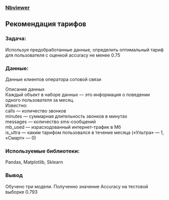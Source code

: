 ### [Nbviewer](https://nbviewer.jupyter.org/github/roman-tekarev/yandex-praktikum-projects/blob/main/telecom-tariff-recomendation/telecom-tariff-recomendation.ipynb)

## Рекомендация тарифов

### Задача:  
Используя предобработанные данные, определить оптимальный тариф для пользователя с оценкой accuracy не менее 0.75

### Данные:   
Данные клиентов оператора сотовой связи

Описание данных  
Каждый объект в наборе данных — это информация о поведении одного пользователя за месяц.   
Известно:  
сalls — количество звонков  
minutes — суммарная длительность звонков в минутах  
messages — количество sms-сообщений  
mb_used — израсходованный интернет-трафик в Мб  
is_ultra — каким тарифом пользовался в течение месяца («Ультра» — 1, «Смарт» — 0)  

### Используемые библиотеки:  
Pandas, Matplotlib, Sklearn

### Вывод
Обучено три модели.
Полученно значение Accuracy на тестовой выборке 0.793
